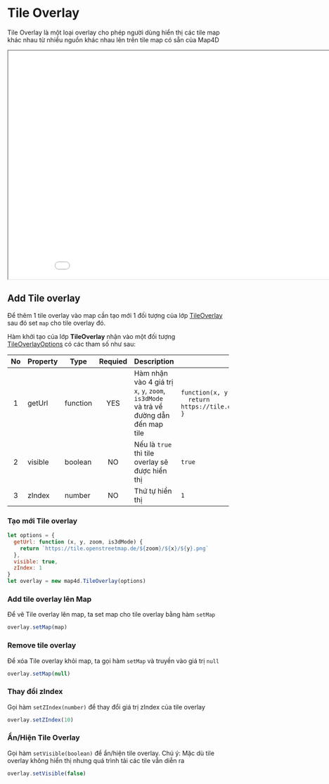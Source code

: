 # Tile Overlay

Tile Overlay là một loại overlay cho phép người dùng hiển thị các tile map khác nhau từ nhiều nguồn khác nhau lên trên tile map có sẵn của Map4D

<iframe src="./html/tile-overlay.html" style="min-width: 900px;" height="520px"></iframe>

## Add Tile overlay

Để thêm 1 tile overlay vào map cần tạo mới 1 đối tượng của lớp [TileOverlay](reference/tile-overlay?id=tileoverlay-class) sau đó set `map` cho tile overlay đó.

Hàm khởi tạo của lớp **TileOverlay** nhận vào một đối tượng [TileOverlayOptions](reference/tile-overlay?id=tileoverlayoptions-interface) có các tham số như sau:

| No | Property | Type     | Requied | Description                                                                             | Example                                                                                                     |
|:--:|----------|----------|:-------:|-----------------------------------------------------------------------------------------|-------------------------------------------------------------------------------------------------------------|
|  1 | getUrl   | function |   YES   | Hàm nhận vào 4 giá trị `x`, `y`, `zoom`, `is3dMode`<br>và trả về đường dẫn đến map tile | `function(x, y, zoom, is3dMode) {`<br>`  return https://tile.openstreetmap.de/${zoom}/${x}/${y}.png`<br>`}` |
|  2 | visible  | boolean  |    NO   | Nếu là `true` thì tile overlay sẽ được hiển thị                                         | `true`                                                                                                      |
|  3 | zIndex   | number   |    NO   | Thứ tự hiển thị                                                                         | `1`                                                                                                         |

### Tạo mới Tile overlay

```js
let options = {
  getUrl: function (x, y, zoom, is3dMode) {
    return `https://tile.openstreetmap.de/${zoom}/${x}/${y}.png`
  },
  visible: true,
  zIndex: 1
}
let overlay = new map4d.TileOverlay(options)
```

### Add tile overlay lên Map

Để vẽ Tile overlay lên map, ta set map cho tile overlay bằng hàm `setMap`

```js
overlay.setMap(map)
```

### Remove tile overlay

Để xóa Tile overlay khỏi map, ta gọi hàm `setMap` và truyền vào giá trị `null`

```js
overlay.setMap(null)
```

### Thay đổi zIndex

Gọi hàm `setZIndex(number)` để thay đổi giá trị zIndex của tile overlay

```js
overlay.setZIndex(10)
```

### Ẩn/Hiện Tile Overlay

Gọi hàm `setVisible(boolean)` để ẩn/hiện tile overlay.
Chú ý: Mặc dù tile overlay không hiển thị nhưng quá trình tải các tile vẫn diễn ra

```js
overlay.setVisible(false)
```


